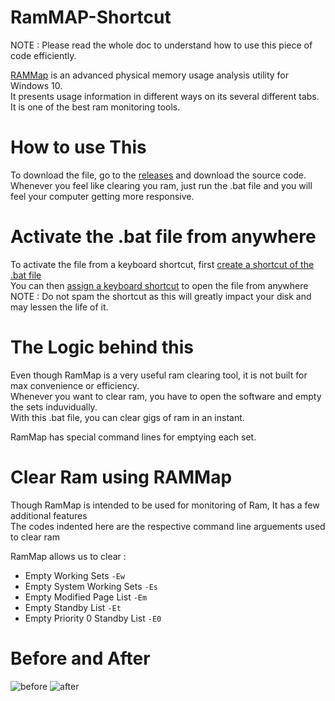# RamMAP-Shortcut
NOTE : Please read the whole doc to understand how to use this piece of code efficiently.  

[RAMMap](https://docs.microsoft.com/en-us/sysinternals/downloads/rammap) is an advanced physical memory usage analysis utility for Windows 10.  
It presents usage information in different ways on its several different tabs.  
It is one of the best ram monitoring tools. 

# How to use This
To download the file, go to the [releases](https://github.com/Shadowblazer93/RamMAP-Shortcut/releases) and download the source code.                 
Whenever you feel like clearing you ram, just run the .bat file and you will feel your computer getting more responsive.  

# Activate the .bat file from anywhere
To activate the file from a keyboard shortcut, first [create a shortcut of the .bat file](https://www.howtogeek.com/436615/how-to-create-desktop-shortcuts-on-windows-10-the-easy-way/)  
You can then [assign a keyboard shortcut](https://www.cnet.com/how-to/open-programs-with-keyboard-shortcuts-in-windows-10/) to open the file from anywhere  
NOTE : Do not spam the shortcut as this will greatly impact your disk and may lessen the life of it.  

# The Logic behind this
Even though RamMap is a very useful ram clearing tool, it is not built for max convenience or efficiency.  
Whenever you want to clear ram, you have to open the software and empty the sets induvidually.  
With this .bat file, you can clear gigs of ram in an instant.  

RamMap has special command lines for emptying each set.  


# Clear Ram using RAMMap
Though RamMap is intended to be used for monitoring of Ram, It has a few additional features  
The codes indented here are the respective command line arguements used to clear ram  

RamMap allows us to clear :
* Empty Working Sets `-Ew`
* Empty System Working Sets `-Es`
* Empty Modified Page List `-Em`
* Empty Standby List `-Et`
* Empty Priority 0 Standby List `-E0`

# Before and After
![before](https://cdn.discordapp.com/attachments/734638606647558197/827388443986100234/before.png)
![after](https://cdn.discordapp.com/attachments/734638606647558197/827388443066892300/after.png)
